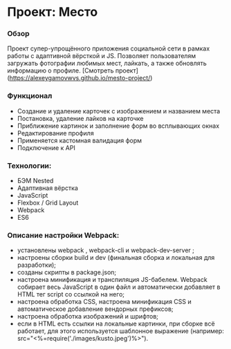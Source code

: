 # Проект: Место

### Обзор

Проект супер-упрощённого приложения социальной сети в рамках работы с адаптивной вёрсткой и JS. Позволяет пользователям загружать фотографии любимых мест, лайкать, а также обновлять информацию о профиле. [Смотреть проект] (https://alexeygamovwvs.github.io/mesto-project/)

### Функционал

* Создание и удаление карточек с изображением и названием места
* Постановка, удаление лайков на карточке
* Приближение картинок и заполнение форм во всплывающих окнах
* Редактирование профиля
* Применяется кастомная валидация форм
* Подключение к API

### Технологии:

* БЭМ Nested
* Адаптивная вёрстка
* JavaScript
* Flexbox / Grid Layout
* Webpack
* ES6

### Описание настройки Webpack:

* установлены webpack , webpack-cli и webpack-dev-server ;
* настроены сборки build и dev (финальная сборка и локальная для разработки);
* созданы скрипты в package.json;
* настроена минификация и транспиляция JS-бабелем. Webpack собирает весь JavaScript в один файл и автоматически добавляет в HTML тег script со ссылкой на него;
* настроена обработка CSS, настроена минификация CSS и автоматическое добавление вендорных префиксов;
* настроена обработка изображений и шрифтов;
* если в HTML есть ссылки на локальные картинки, при сборке всё работает, для этого используется шаблонное выражение (например: src="<%=require('./images/kusto.jpeg')%>").